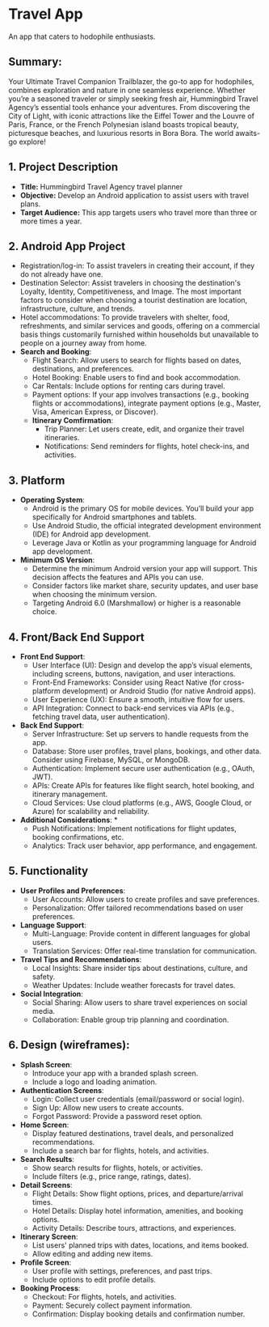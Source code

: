# Travel App
An app that caters to hodophile enthusiasts.
## Summary:
Your Ultimate Travel Companion Trailblazer, the go-to app for hodophiles, combines exploration and nature in one seamless experience. Whether you’re a seasoned traveler or simply seeking fresh air, Hummingbird Travel Agency’s essential tools enhance your adventures. From discovering the City of Light, with iconic attractions like the Eiffel Tower and the Louvre of Paris, France, or the French Polynesian island boasts tropical beauty, picturesque beaches, and luxurious resorts in Bora Bora. The world awaits-go explore! 
## 1. Project Description
* **Title:** Hummingbird Travel Agency travel planner
* **Objective:** Develop an Android application to assist users with travel plans.
* **Target Audience:** This app targets users who travel more than three or more times a year.
## 2. Android App Project
* Registration/log-in: To assist travelers in creating their account, if they do not already have one. 
* Destination Selector: Assist travelers in choosing the destination's Loyalty, Identity, Competitiveness, and Image. The most important factors to consider when choosing a tourist destination are location, infrastructure, culture, and trends.
* Hotel accommodations:  To provide travelers with shelter, food, refreshments, and similar services and goods, offering on a commercial basis things customarily furnished within households but unavailable to people on a journey away from home.
* **Search and Booking**:
     * Flight Search: Allow users to search for flights based on dates, destinations, and preferences.
     * Hotel Booking: Enable users to find and book accommodation.
     * Car Rentals: Include options for renting cars during travel.
     * Payment options: If your app involves transactions (e.g., booking flights or accommodations), integrate payment options (e.g., Master, Visa, American Express, or Discover).
   * **Itinerary Comfirmation**:
     * Trip Planner: Let users create, edit, and organize their travel itineraries.
     * Notifications: Send reminders for flights, hotel check-ins, and activities. 
## 3. Platform
* **Operating System**:
     * Android is the primary OS for mobile devices. You’ll build your app specifically for Android smartphones and tablets.
	 * Use Android Studio, the official integrated development environment (IDE) for Android app development.
	 * Leverage Java or Kotlin as your programming language for Android app development.
* **Minimum OS Version**:	
     * Determine the minimum Android version your app will support. This decision affects the features and APIs you can use.
     * Consider factors like market share, security updates, and user base when choosing the minimum version.
     * Targeting Android 6.0 (Marshmallow) or higher is a reasonable choice.
## 4. Front/Back End Support
* **Front End Support**:
     * User Interface (UI): Design and develop the app’s visual elements, including screens, buttons, navigation, and user interactions.
	 * Front-End Frameworks: Consider using React Native (for cross-platform development) or Android Studio (for native Android apps).
	 * User Experience (UX): Ensure a smooth, intuitive flow for users.
	 * API Integration: Connect to back-end services via APIs (e.g., fetching travel data, user authentication).
* **Back End Support**:
     * Server Infrastructure: Set up servers to handle requests from the app.
	 * Database: Store user profiles, travel plans, bookings, and other data. Consider using Firebase, MySQL, or MongoDB.
     * Authentication: Implement secure user authentication (e.g., OAuth, JWT).
     * APIs: Create APIs for features like flight search, hotel booking, and itinerary management.
     * Cloud Services: Use cloud platforms (e.g., AWS, Google Cloud, or Azure) for scalability and reliability.
* **Additional Considerations**:
     * 
     * Push Notifications: Implement notifications for flight updates, booking confirmations, etc.
     * Analytics: Track user behavior, app performance, and engagement.
## 5. Functionality
* **User Profiles and Preferences**:
     * User Accounts: Allow users to create profiles and save preferences.
     * Personalization: Offer tailored recommendations based on user preferences.
* **Language Support**:
     * Multi-Language: Provide content in different languages for global users.
     * Translation Services: Offer real-time translation for communication.
* **Travel Tips and Recommendations**:
     * Local Insights: Share insider tips about destinations, culture, and safety.
     * Weather Updates: Include weather forecasts for travel dates.
* **Social Integration**:
     * Social Sharing: Allow users to share travel experiences on social media.
     * Collaboration: Enable group trip planning and coordination.
## 6. Design (wireframes):
* **Splash Screen**:
     * Introduce your app with a branded splash screen.
     * Include a logo and loading animation.
* **Authentication Screens**:
     * Login: Collect user credentials (email/password or social login).
     * Sign Up: Allow new users to create accounts.
     * Forgot Password: Provide a password reset option.
* **Home Screen**:
     * Display featured destinations, travel deals, and personalized recommendations.
     * Include a search bar for flights, hotels, and activities.
* **Search Results**:
     * Show search results for flights, hotels, or activities.
     * Include filters (e.g., price range, ratings, dates).
* **Detail Screens**:
     * Flight Details: Show flight options, prices, and departure/arrival times.
     * Hotel Details: Display hotel information, amenities, and booking options.
     * Activity Details: Describe tours, attractions, and experiences.
* **Itinerary Screen**:
     * List users' planned trips with dates, locations, and items booked.
     * Allow editing and adding new items.
* **Profile Screen**:
     * User profile with settings, preferences, and past trips.
     * Include options to edit profile details.
* **Booking Process**:
     * Checkout: For flights, hotels, and activities.
     * Payment: Securely collect payment information.
     * Confirmation: Display booking details and confirmation number.



